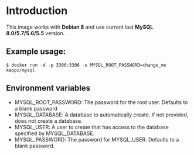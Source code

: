 # Introduction #

This image works with **Debian 8** and use current last **MySQL 8.0/5.7/5.6/5.5** version.

## Example usage: ##

`$ docker run -d -p 3306:3306 -e MYSQL_ROOT_PASSWORD=change_me keopx/mysql`

## Environment variables ##

* MYSQL_ROOT_PASSWORD: The password for the root user. Defaults to a blank password
* MYSQL_DATABASE: A database to automatically create. If not provided, does not create a database.
* MYSQL_USER: A user to create that has access to the database specified by MYSQL_DATABASE.
* MYSQL_PASSWORD: The password for MYSQL_USER. Defaults to a blank password.
